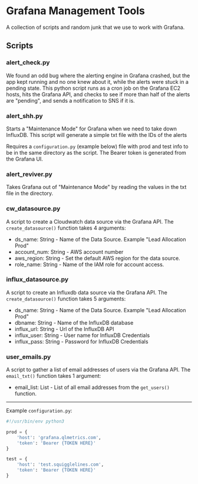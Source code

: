 # Grafana Management Tools

A collection of scripts and random junk that we use to work with Grafana.

## Scripts

### alert_check.py

We found an odd bug where the alerting engine in Grafana crashed, but the app kept running and no one knew about it, while the alerts were stuck in a pending state. This python script runs as a cron job on the Grafana EC2 hosts, hits the Grafana API, and checks to see if more than half of the alerts are "pending", and sends a notification to SNS if it is.

### alert_shh.py

Starts a "Maintenance Mode" for Grafana when we need to take down InfluxDB. This script will generate a simple txt file with the IDs of the alerts

Requires a `configuration.py` (example below) file with prod and test info to be in the same directory as the script. The Bearer token is generated from the Grafana UI.

### alert_reviver.py

Takes Grafana out of "Maintenance Mode" by reading the values in the txt file in the directory.

### cw_datasource.py

A script to create a Cloudwatch data source via the Grafana API. The `create_datasource()` function takes 4 arguments:

- ds_name: String - Name of the Data Source. Example "Lead Allocation Prod"
- account_num: String - AWS account number
- aws_region: String - Set the default AWS region for the data source.
- role_name: String - Name of the IAM role for account access. 

### influx_datasource.py

A script to create an Influxdb data source via the Grafana API. The `create_datasource()` function takes 5 arguments:

- ds_name: String - Name of the Data Source. Example "Lead Allocation Prod"
- dbname: String - Name of the InfluxDB database
- influx_url: String - Url of the InfluxDB API
- influx_user: String - User name for InfluxDB Credentials
- influx_pass: String - Password for InfluxDB Credentials

### user_emails.py

A script to gather a list of email addresses of users via the Grafana API. The `email_txt()` function takes 1 argument:

- email_list: List - List of all email addresses from the `get_users()` function.

---

Example `configuration.py`:

```python
#!/usr/bin/env python3

prod = {
    'host': 'grafana.qlmetrics.com',
    'token': 'Bearer {TOKEN HERE}'
}

test = {
    'host': 'test.squigglelines.com',
    'token': 'Bearer {TOKEN HERE}'
}
```
